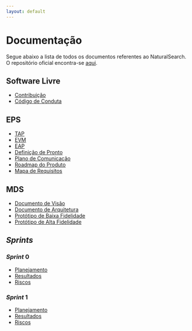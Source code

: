 ```yaml
---
layout: default
---
```


# Documentação

Segue abaixo a lista de todos os documentos referentes ao NaturalSearch. O repositório oficial encontra-se [aqui](https://github.com/fga-eps-mds/2018.2-NaturalSearch).

## Software Livre

* [Contribuição](https://fga-eps-mds.github.io/2018.2-NaturalSearch/docs/CONTRIBUTING.html)
* [Código de Conduta]()

## EPS

* [TAP]()
* [EVM]()
* [EAP]()
* [Definição de Pronto]()
* [Plano de Comunicação](https://fga-eps-mds.github.io/2018.2-NaturalSearch/docs/Plano_de_comunicacao.html)
* [Roadmap do Produto]()
* [Mapa de Requisitos]()

## MDS

* [Documento de Visão](https://fga-eps-mds.github.io/2018.2-NaturalSearch/docs/Documento_de_visao.html)
* [Documento de Arquitetura]()
* [Protótipo de Baixa Fidelidade]()
* [Protótipo de Alta Fidelidade]()

## _Sprints_

### _Sprint_ 0

* [Planejamento](https://fga-eps-mds.github.io/2018.2-NaturalSearch/docs/planejamento_sprint_0.html)
* [Resultados]()
* [Riscos]()

### _Sprint_ 1

* [Planejamento](https://fga-eps-mds.github.io/2018.2-NaturalSearch/docs/planejamento_sprint_1.html)
* [Resultados]()
* [Riscos]()